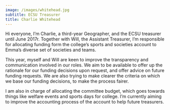 ```yaml
---
image: /images/whitehead.jpg
subtitle: ECSU Treasurer
title: Charlie Whitehead
---
```


Hi everyone, I’m Charlie, a third-year Geographer, and the ECSU treasurer until June 2017r. Together with Will, the Assistant Treasurer, I’m responsible for allocating funding form the college’s sports and societies account to Emma’s diverse set of societies and teams.

This year, myself and Will are keen to improve the transparency and communication involved in our roles. We aim to be available to offer up the rationale for our funding decisions upon request, and offer advice on future funding requests. We are also trying to make clearer the criteria on which we base our funding decisions, to make the process fairer. 

 I am also in charge of allocating the committee budget, which goes towards things like welfare events and sports days for college. I’m currently aiming to improve the accounting process of the account to help future treasurers.